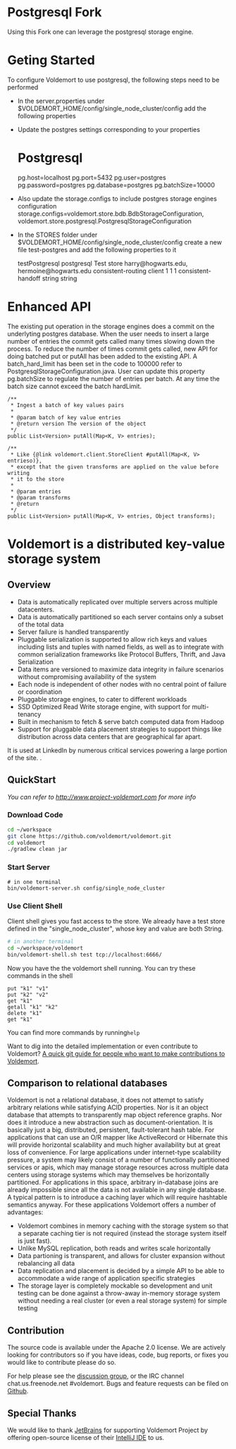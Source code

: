# Postgresql Fork
Using this Fork one can leverage the postgresql storage engine.

# Geting Started
To configure Voldemort to use postgresql, the following steps need to be performed
* In the server.properties under $VOLDEMORT_HOME/config/single_node_cluster/config add the following properties
* Update the postgres settings corresponding to your properties
  # Postgresql
   pg.host=localhost
   pg.port=5432
   pg.user=postgres
   pg.password=postgres
   pg.database=postgres
   pg.batchSize=10000
* Also update the storage.configs to include postgres storage engines configuration
   storage.configs=voldemort.store.bdb.BdbStorageConfiguration, voldemort.store.postgresql.PostgresqlStorageConfiguration
* In the STORES folder under $VOLDEMORT_HOME/config/single_node_cluster/config create a new file test-postgres and add the following properties to it

    <store>
      <name>testPostgresql</name>
      <persistence>postgresql</persistence>
      <description>Test store</description>
      <owners>harry@hogwarts.edu, hermoine@hogwarts.edu</owners>
      <routing-strategy>consistent-routing</routing-strategy>
      <routing>client</routing>
      <replication-factor>1</replication-factor>
      <required-reads>1</required-reads>
      <required-writes>1</required-writes>
      <hinted-handoff-strategy>consistent-handoff</hinted-handoff-strategy>
      <key-serializer>
        <type>string</type>
      </key-serializer>
      <value-serializer>
        <type>string</type>
      </value-serializer>
    </store>
    
# Enhanced API
The existing put operation in the storage engines does a commit on the underlyting postgres database. When the user needs to insert a large number of entries the commit gets called many times slowing down the process. To reduce the number of times commit gets called, new API for doing batched put or putAll has been added to the existing API. A batch_hard_limit has been set in the code to 100000 refer to PostgresqlStorageConfiguration.java. User can update this property pg.batchSize to regulate the number of entries per batch. At any time the batch size cannot exceed the batch hardLimit.
    
    /**
     * Ingest a batch of key values pairs
     * 
     * @param batch of key value entries
     * @return version The version of the object
     */
    public List<Version> putAll(Map<K, V> entries);

    /**
     * Like {@link voldemort.client.StoreClient #putAll(Map<K, V> entrieso)},
     * except that the given transforms are applied on the value before writing
     * it to the store
     * 
     * @param entries
     * @param transforms
     * @return
     */
    public List<Version> putAll(Map<K, V> entries, Object transforms);



# Voldemort is a distributed key-value storage system #

## Overview ##

* Data is automatically replicated over multiple servers across multiple datacenters.
* Data is automatically partitioned so each server contains only a subset of the total data
* Server failure is handled transparently
* Pluggable serialization is supported to allow rich keys and values including lists and tuples with named fields, as well as to integrate with common serialization frameworks like Protocol Buffers, Thrift, and Java Serialization
* Data items are versioned to maximize data integrity in failure scenarios without compromising availability of the system
* Each node is independent of other nodes with no central point of failure or coordination
* Pluggable storage engines, to cater to different workloads
* SSD Optimized Read Write storage engine, with support for multi-tenancy
* Built in mechanism to fetch & serve batch computed data from Hadoop 
* Support for pluggable data placement strategies to support things like distribution across data centers that are geographical far apart.

It is used at LinkedIn by numerous critical services powering a large portion of the site. .

## QuickStart ##

*You can refer to http://www.project-voldemort.com for more info*

### Download Code ###

```bash
cd ~/workspace
git clone https://github.com/voldemort/voldemort.git
cd voldemort
./gradlew clean jar
```

### Start Server ###

```
# in one terminal
bin/voldemort-server.sh config/single_node_cluster
```

### Use Client Shell ###

Client shell gives you fast access to the store. We already have a test store defined in the "single_node_cluster", whose key and value are both String.

```bash
# in another terminal
cd ~/workspace/voldemort
bin/voldemort-shell.sh test tcp://localhost:6666/
```

Now you have the the voldemort shell running. You can try these commands in the shell

```
put "k1" "v1"
put "k2" "v2"
get "k1"
getall "k1" "k2"
delete "k1"
get "k1"
```

You can find more commands by running```help```

Want to dig into the detailed implementation or even contribute to Voldemort? [A quick git guide for people who want to make contributions to Voldemort](https://github.com/voldemort/voldemort/wiki/A-quick-git-guide-for-people-who-want-to-make-contributions-to-Voldemort).


## Comparison to relational databases ##

Voldemort is not a relational database, it does not attempt to satisfy arbitrary relations while satisfying ACID properties. Nor is it an object database that attempts to transparently map object reference graphs. Nor does it introduce a new abstraction such as document-orientation. It is basically just a big, distributed, persistent, fault-tolerant hash table. For applications that can use an O/R mapper like ActiveRecord or Hibernate this will provide horizontal scalability and much higher availability but at great loss of convenience. For large applications under internet-type scalability pressure, a system may likely consist of a number of functionally partitioned services or apis, which may manage storage resources across multiple data centers using storage systems which may themselves be horizontally partitioned. For applications in this space, arbitrary in-database joins are already impossible since all the data is not available in any single database. A typical pattern is to introduce a caching layer which will require hashtable semantics anyway. For these applications Voldemort offers a number of advantages:

* Voldemort combines in memory caching with the storage system so that a separate caching tier is not required (instead the storage system itself is just fast).
* Unlike MySQL replication, both reads and writes scale horizontally
* Data partioning is transparent, and allows for cluster expansion without rebalancing all data
* Data replication and placement is decided by a simple API to be able to accommodate a wide range of application specific strategies
* The storage layer is completely mockable so development and unit testing can be done against a throw-away in-memory storage system without needing a real cluster (or even a real storage system) for simple testing

## Contribution ##

The source code is available under the Apache 2.0 license. We are actively looking for contributors so if you have ideas, code, bug reports, or fixes you would like to contribute please do so.

For help please see the [discussion group](http://groups.google.com/group/project-voldemort), or the IRC channel chat.us.freenode.net #voldemort. Bugs and feature requests can be filed on [Github](https://github.com/voldemort/voldemort/issues).

## Special Thanks ##

We would like to thank [JetBrains](http://www.jetbrains.com) for supporting Voldemort Project by offering open-source license of their [IntelliJ IDE](http://www.jetbrains.com/idea/) to us.
